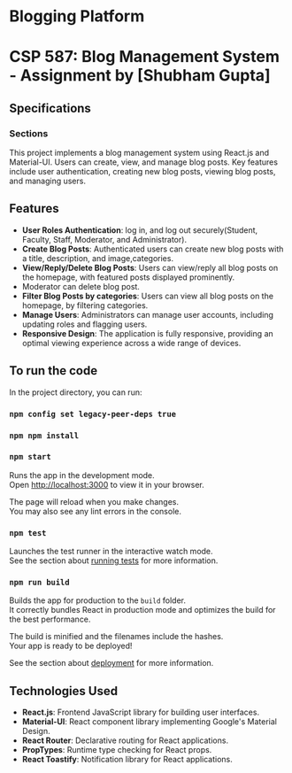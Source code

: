 # Blogging Platform

# CSP 587: Blog Management System - Assignment by [Shubham Gupta]

## Specifications

### Sections

This project implements a blog management system using React.js and Material-UI. Users can create, view, and manage blog posts. Key features include user authentication, creating new blog posts, viewing blog posts, and managing users.

## Features

- **User Roles Authentication**: log in, and log out securely(Student, Faculty, Staff, Moderator, and Administrator).
- **Create Blog Posts**: Authenticated users can create new blog posts with a title, description, and image,categories.
- **View/Reply/Delete Blog Posts**: Users can view/reply all blog posts on the homepage, with featured posts displayed prominently.
- Moderator can delete blog post.
- **Filter Blog Posts by categories**: Users can view all blog posts on the homepage, by filtering categories.
- **Manage Users**: Administrators can manage user accounts, including updating roles and flagging users.
- **Responsive Design**: The application is fully responsive, providing an optimal viewing experience across a wide range of devices.

## To run the code

In the project directory, you can run:

### `npm config set legacy-peer-deps true`

### `npm npm install`

### `npm start`

Runs the app in the development mode.\
Open [http://localhost:3000](http://localhost:3000) to view it in your browser.

The page will reload when you make changes.\
You may also see any lint errors in the console.

### `npm test`

Launches the test runner in the interactive watch mode.\
See the section about [running tests](https://facebook.github.io/create-react-app/docs/running-tests) for more information.

### `npm run build`

Builds the app for production to the `build` folder.\
It correctly bundles React in production mode and optimizes the build for the best performance.

The build is minified and the filenames include the hashes.\
Your app is ready to be deployed!

See the section about [deployment](https://facebook.github.io/create-react-app/docs/deployment) for more information.

## Technologies Used

- **React.js**: Frontend JavaScript library for building user interfaces.
- **Material-UI**: React component library implementing Google's Material Design.
- **React Router**: Declarative routing for React applications.
- **PropTypes**: Runtime type checking for React props.
- **React Toastify**: Notification library for React applications.
